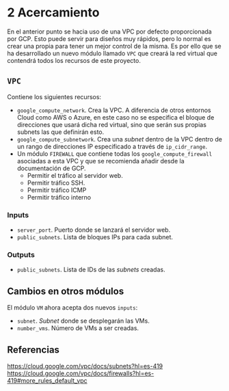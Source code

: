 # 2 Acercamiento
En el anterior punto se hacia uso de una VPC por defecto proporcionada por GCP. Esto puede servir para diseños muy rápidos, pero lo normal es crear una propia para tener un mejor control de la misma. Es por ello que se ha desarrollado un nuevo módulo llamado `VPC` que creará la red virtual que contendrá todos los recursos de este proyecto. 

## `VPC`
Contiene los siguientes recursos:
* `google_compute_network`. Crea la VPC. A diferencia de otros entornos Cloud como AWS o Azure, en este caso no se especifica el bloque de direcciones que usará dicha red virtual, sino que serán sus propias subnets las que definirán esto.
* `google_compute_subnetwork`. Crea una *subnet* dentro de la VPC dentro de un rango de direcciones IP especificado a través de `ip_cidr_range`.
* Un módulo `FIREWALL` que contiene todas los `google_compute_firewall` asociadas a esta VPC y que se recomienda añadir desde la documentación de GCP.
	* Permitir el tráfico al servidor web.
	* Permitir tráfico SSH.
	* Permitir tráfico ICMP
	* Permitir tráfico interno
### Inputs
* `server_port`. Puerto donde se lanzará el servidor web.
* `public_subnets`. Lista de bloques IPs para cada subnet.
### Outputs
* `public_subnets`. Lista de IDs de las *subnets* creadas.

## Cambios en otros módulos
El módulo `VM` ahora acepta dos nuevos `inputs`:
* `subnet`. *Subnet* donde se desplegarán las VMs.
* `number_vms`. Número de VMs a ser creadas.

## Referencias
https://cloud.google.com/vpc/docs/subnets?hl=es-419
https://cloud.google.com/vpc/docs/firewalls?hl=es-419#more_rules_default_vpc